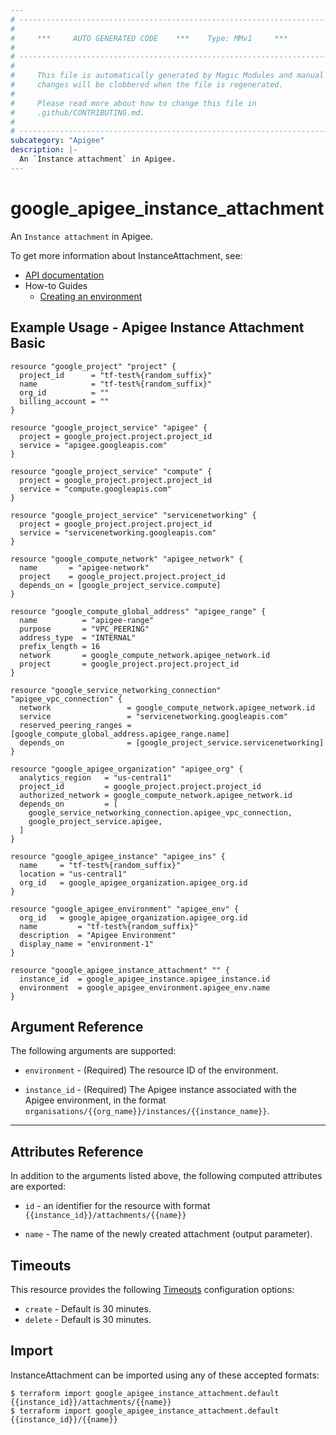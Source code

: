 ```yaml
---
# ----------------------------------------------------------------------------
#
#     ***     AUTO GENERATED CODE    ***    Type: MMv1     ***
#
# ----------------------------------------------------------------------------
#
#     This file is automatically generated by Magic Modules and manual
#     changes will be clobbered when the file is regenerated.
#
#     Please read more about how to change this file in
#     .github/CONTRIBUTING.md.
#
# ----------------------------------------------------------------------------
subcategory: "Apigee"
description: |-
  An `Instance attachment` in Apigee.
---
```


# google\_apigee\_instance\_attachment

An `Instance attachment` in Apigee.


To get more information about InstanceAttachment, see:

* [API documentation](https://cloud.google.com/apigee/docs/reference/apis/apigee/rest/v1/organizations.instances.attachments/create)
* How-to Guides
    * [Creating an environment](https://cloud.google.com/apigee/docs/api-platform/get-started/create-environment)

## Example Usage - Apigee Instance Attachment Basic


```hcl
resource "google_project" "project" {
  project_id      = "tf-test%{random_suffix}"
  name            = "tf-test%{random_suffix}"
  org_id          = ""
  billing_account = ""
}

resource "google_project_service" "apigee" {
  project = google_project.project.project_id
  service = "apigee.googleapis.com"
}

resource "google_project_service" "compute" {
  project = google_project.project.project_id
  service = "compute.googleapis.com"
}

resource "google_project_service" "servicenetworking" {
  project = google_project.project.project_id
  service = "servicenetworking.googleapis.com"
}

resource "google_compute_network" "apigee_network" {
  name       = "apigee-network"
  project    = google_project.project.project_id
  depends_on = [google_project_service.compute]
}

resource "google_compute_global_address" "apigee_range" {
  name          = "apigee-range"
  purpose       = "VPC_PEERING"
  address_type  = "INTERNAL"
  prefix_length = 16
  network       = google_compute_network.apigee_network.id
  project       = google_project.project.project_id
}

resource "google_service_networking_connection" "apigee_vpc_connection" {
  network                 = google_compute_network.apigee_network.id
  service                 = "servicenetworking.googleapis.com"
  reserved_peering_ranges = [google_compute_global_address.apigee_range.name]
  depends_on              = [google_project_service.servicenetworking]
}

resource "google_apigee_organization" "apigee_org" {
  analytics_region   = "us-central1"
  project_id         = google_project.project.project_id
  authorized_network = google_compute_network.apigee_network.id
  depends_on         = [
    google_service_networking_connection.apigee_vpc_connection,
    google_project_service.apigee,
  ]
}

resource "google_apigee_instance" "apigee_ins" {
  name     = "tf-test%{random_suffix}"
  location = "us-central1"
  org_id   = google_apigee_organization.apigee_org.id
}

resource "google_apigee_environment" "apigee_env" {
  org_id   = google_apigee_organization.apigee_org.id
  name         = "tf-test%{random_suffix}"
  description  = "Apigee Environment"
  display_name = "environment-1"
}

resource "google_apigee_instance_attachment" "" {
  instance_id  = google_apigee_instance.apigee_instance.id
  environment  = google_apigee_environment.apigee_env.name
}
```

## Argument Reference

The following arguments are supported:


* `environment` -
  (Required)
  The resource ID of the environment.

* `instance_id` -
  (Required)
  The Apigee instance associated with the Apigee environment,
  in the format `organisations/{{org_name}}/instances/{{instance_name}}`.


- - -



## Attributes Reference

In addition to the arguments listed above, the following computed attributes are exported:

* `id` - an identifier for the resource with format `{{instance_id}}/attachments/{{name}}`

* `name` -
  The name of the newly created  attachment (output parameter).


## Timeouts

This resource provides the following
[Timeouts](https://developer.hashicorp.com/terraform/plugin/sdkv2/resources/retries-and-customizable-timeouts) configuration options:

- `create` - Default is 30 minutes.
- `delete` - Default is 30 minutes.

## Import


InstanceAttachment can be imported using any of these accepted formats:

```
$ terraform import google_apigee_instance_attachment.default {{instance_id}}/attachments/{{name}}
$ terraform import google_apigee_instance_attachment.default {{instance_id}}/{{name}}
```
